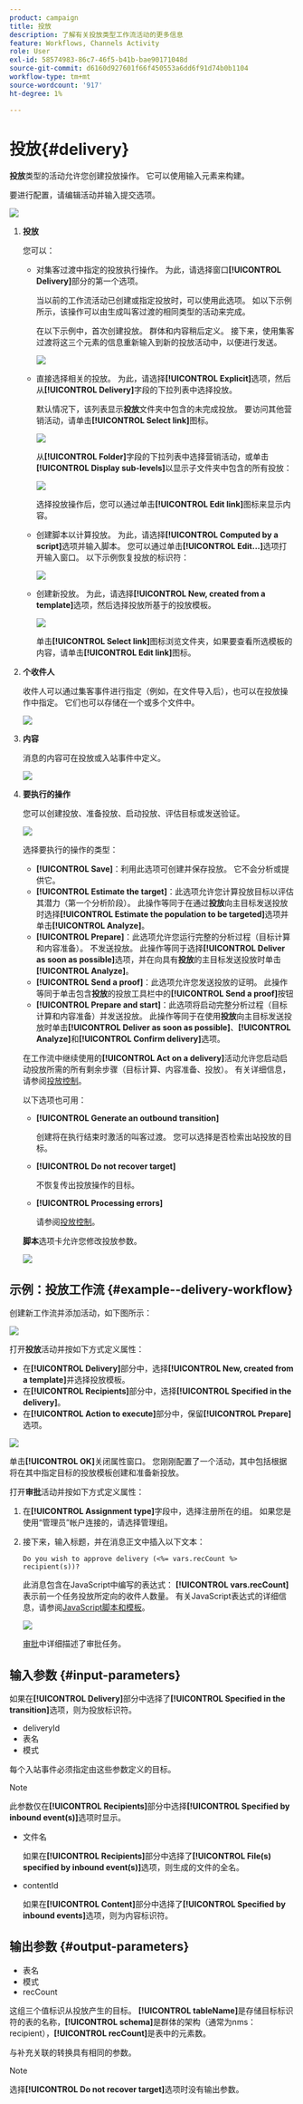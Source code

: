 ```yaml
---
product: campaign
title: 投放
description: 了解有关投放类型工作流活动的更多信息
feature: Workflows, Channels Activity
role: User
exl-id: 58574983-86c7-46f5-b41b-bae90171048d
source-git-commit: d6160d927601f66f450553a6dd6f91d74b0b1104
workflow-type: tm+mt
source-wordcount: '917'
ht-degree: 1%

---
```


# 投放{#delivery}

**投放**&#x200B;类型的活动允许您创建投放操作。 它可以使用输入元素来构建。

要进行配置，请编辑活动并输入提交选项。

![](assets/edit_diffusion.png)

1. **投放**

   您可以：

   * 对集客过渡中指定的投放执行操作。 为此，请选择窗口&#x200B;**[!UICONTROL Delivery]**&#x200B;部分的第一个选项。

     当以前的工作流活动已创建或指定投放时，可以使用此选项。 如以下示例所示，该操作可以由生成叫客过渡的相同类型的活动来完成。

     在以下示例中，首次创建投放。 群体和内容稍后定义。 接下来，使用集客过渡将这三个元素的信息重新输入到新的投放活动中，以便进行发送。

     ![](assets/specified_transition_option_exemple.png)

   * 直接选择相关的投放。 为此，请选择&#x200B;**[!UICONTROL Explicit]**&#x200B;选项，然后从&#x200B;**[!UICONTROL Delivery]**&#x200B;字段的下拉列表中选择投放。

     默认情况下，该列表显示&#x200B;**投放**&#x200B;文件夹中包含的未完成投放。 要访问其他营销活动，请单击&#x200B;**[!UICONTROL Select link]**&#x200B;图标。

     ![](assets/diffusion_edit_1.png)

     从&#x200B;**[!UICONTROL Folder]**&#x200B;字段的下拉列表中选择营销活动，或单击&#x200B;**[!UICONTROL Display sub-levels]**&#x200B;以显示子文件夹中包含的所有投放：

     ![](assets/diffusion_edit_2.png)

     选择投放操作后，您可以通过单击&#x200B;**[!UICONTROL Edit link]**&#x200B;图标来显示内容。

   * 创建脚本以计算投放。 为此，请选择&#x200B;**[!UICONTROL Computed by a script]**&#x200B;选项并输入脚本。 您可以通过单击&#x200B;**[!UICONTROL Edit...]**&#x200B;选项打开输入窗口。 以下示例恢复投放的标识符：

     ![](assets/diffusion_edit_3.png)

   * 创建新投放。 为此，请选择&#x200B;**[!UICONTROL New, created from a template]**&#x200B;选项，然后选择投放所基于的投放模板。

     ![](assets/diffusion_edit_4.png)

     单击&#x200B;**[!UICONTROL Select link]**&#x200B;图标浏览文件夹，如果要查看所选模板的内容，请单击&#x200B;**[!UICONTROL Edit link]**&#x200B;图标。

1. **个收件人**

   收件人可以通过集客事件进行指定（例如，在文件导入后），也可以在投放操作中指定。 它们也可以存储在一个或多个文件中。

   ![](assets/diffusion_edit_5.png)

1. **内容**

   消息的内容可在投放或入站事件中定义。

   ![](assets/diffusion_edit_6.png)

1. **要执行的操作**

   您可以创建投放、准备投放、启动投放、评估目标或发送验证。

   ![](assets/diffusion_edit_7.png)

   选择要执行的操作的类型：

   * **[!UICONTROL Save]**：利用此选项可创建并保存投放。 它不会分析或提供它。
   * **[!UICONTROL Estimate the target]**：此选项允许您计算投放目标以评估其潜力（第一个分析阶段）。 此操作等同于在通过&#x200B;**投放**&#x200B;向主目标发送投放时选择&#x200B;**[!UICONTROL Estimate the population to be targeted]**&#x200B;选项并单击&#x200B;**[!UICONTROL Analyze]**。
   * **[!UICONTROL Prepare]**：此选项允许您运行完整的分析过程（目标计算和内容准备）。 不发送投放。 此操作等同于选择&#x200B;**[!UICONTROL Deliver as soon as possible]**&#x200B;选项，并在向具有&#x200B;**投放**&#x200B;的主目标发送投放时单击&#x200B;**[!UICONTROL Analyze]**。
   * **[!UICONTROL Send a proof]**：此选项允许您发送投放的证明。 此操作等同于单击包含&#x200B;**投放**&#x200B;的投放工具栏中的&#x200B;**[!UICONTROL Send a proof]**&#x200B;按钮
   * **[!UICONTROL Prepare and start]**：此选项将启动完整分析过程（目标计算和内容准备）并发送投放。 此操作等同于在使用&#x200B;**投放**&#x200B;向主目标发送投放时单击&#x200B;**[!UICONTROL Deliver as soon as possible]**、**[!UICONTROL Analyze]**&#x200B;和&#x200B;**[!UICONTROL Confirm delivery]**&#x200B;选项。

   在工作流中继续使用的&#x200B;**[!UICONTROL Act on a delivery]**&#x200B;活动允许您启动启动投放所需的所有剩余步骤（目标计算、内容准备、投放）。 有关详细信息，请参阅[投放控制](delivery-control.md)。

   以下选项也可用：

   * **[!UICONTROL Generate an outbound transition]**

     创建将在执行结束时激活的叫客过渡。 您可以选择是否检索出站投放的目标。

   * **[!UICONTROL Do not recover target]**

     不恢复传出投放操作的目标。

   * **[!UICONTROL Processing errors]**

     请参阅[投放控制](delivery-control.md)。

   **脚本**&#x200B;选项卡允许您修改投放参数。

   ![](assets/edit_diffusion_fil_script.png)

## 示例：投放工作流 {#example--delivery-workflow}

创建新工作流并添加活动，如下图所示：

![](assets/new-workflow-5.png)

打开&#x200B;**投放**&#x200B;活动并按如下方式定义属性：

* 在&#x200B;**[!UICONTROL Delivery]**&#x200B;部分中，选择&#x200B;**[!UICONTROL New, created from a template]**&#x200B;并选择投放模板。
* 在&#x200B;**[!UICONTROL Recipients]**&#x200B;部分中，选择&#x200B;**[!UICONTROL Specified in the delivery]**。
* 在&#x200B;**[!UICONTROL Action to execute]**&#x200B;部分中，保留&#x200B;**[!UICONTROL Prepare]**&#x200B;选项。

![](assets/new-workflow-param-delivery.png)

单击&#x200B;**[!UICONTROL OK]**&#x200B;关闭属性窗口。 您刚刚配置了一个活动，其中包括根据将在其中指定目标的投放模板创建和准备新投放。

打开&#x200B;**审批**&#x200B;活动并按如下方式定义属性：

1. 在&#x200B;**[!UICONTROL Assignment type]**&#x200B;字段中，选择注册所在的组。 如果您是使用“管理员”帐户连接的，请选择管理组。
1. 接下来，输入标题，并在消息正文中插入以下文本：

   ```
   Do you wish to approve delivery (<%= vars.recCount %> recipient(s))?
   ```

   此消息包含在JavaScript中编写的表达式： **[!UICONTROL vars.recCount]**&#x200B;表示前一个任务投放所定向的收件人数量。 有关JavaScript表达式的详细信息，请参阅[JavaScript脚本和模板](javascript-scripts-and-templates.md)。

   ![](assets/new-workflow-param-validation.png)

   [审批](approval.md)中详细描述了审批任务。

## 输入参数 {#input-parameters}

如果在&#x200B;**[!UICONTROL Delivery]**&#x200B;部分中选择了&#x200B;**[!UICONTROL Specified in the transition]**&#x200B;选项，则为投放标识符。

* deliveryId
* 表名
* 模式

每个入站事件必须指定由这些参数定义的目标。

>[!NOTE]
>
>此参数仅在&#x200B;**[!UICONTROL Recipients]**&#x200B;部分中选择&#x200B;**[!UICONTROL Specified by inbound event(s)]**&#x200B;选项时显示。

* 文件名

  如果在&#x200B;**[!UICONTROL Recipients]**&#x200B;部分中选择了&#x200B;**[!UICONTROL File(s) specified by inbound event(s)]**&#x200B;选项，则生成的文件的全名。

* contentId

  如果在&#x200B;**[!UICONTROL Content]**&#x200B;部分中选择了&#x200B;**[!UICONTROL Specified by inbound events]**&#x200B;选项，则为内容标识符。

## 输出参数 {#output-parameters}

* 表名
* 模式
* recCount

这组三个值标识从投放产生的目标。 **[!UICONTROL tableName]**&#x200B;是存储目标标识符的表的名称，**[!UICONTROL schema]**&#x200B;是群体的架构（通常为nms：recipient），**[!UICONTROL recCount]**&#x200B;是表中的元素数。

与补充关联的转换具有相同的参数。

>[!NOTE]
>
>选择&#x200B;**[!UICONTROL Do not recover target]**&#x200B;选项时没有输出参数。
